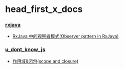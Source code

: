 # head_first_x_docs
### [rxjava](./rxjava)
* [RxJava 中的观察者模式(Observer pattern in RxJava)](./rxjava/beginner.md)
### [u_dont_know_js](./u_dont_know_js)
* [作用域&闭包(scope and closure)](./u_dont_know_js/scope&closure.md)
